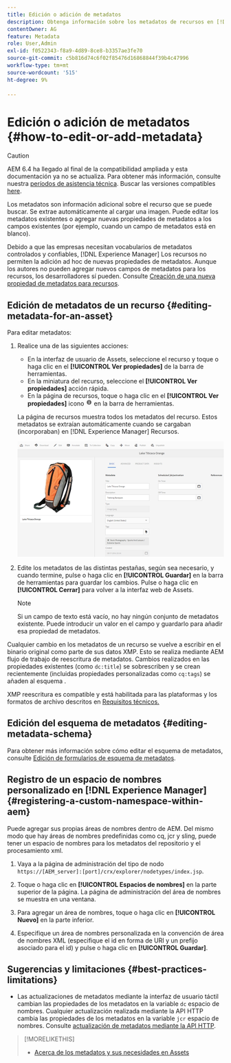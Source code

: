 ```yaml
---
title: Edición o adición de metadatos
description: Obtenga información sobre los metadatos de recursos en [!DNL Experience Manager] Recursos y varias formas de editar los metadatos de los recursos.
contentOwner: AG
feature: Metadata
role: User,Admin
exl-id: f0522343-f8a9-4d89-8ce8-b3357ae3fe70
source-git-commit: c5b816d74c6f02f85476d16868844f39b4c47996
workflow-type: tm+mt
source-wordcount: '515'
ht-degree: 9%

---
```


# Edición o adición de metadatos {#how-to-edit-or-add-metadata}

>[!CAUTION]
>
>AEM 6.4 ha llegado al final de la compatibilidad ampliada y esta documentación ya no se actualiza. Para obtener más información, consulte nuestra [períodos de asistencia técnica](https://helpx.adobe.com/es/support/programs/eol-matrix.html). Buscar las versiones compatibles [here](https://experienceleague.adobe.com/docs/).

Los metadatos son información adicional sobre el recurso que se puede buscar. Se extrae automáticamente al cargar una imagen. Puede editar los metadatos existentes o agregar nuevas propiedades de metadatos a los campos existentes (por ejemplo, cuando un campo de metadatos está en blanco).

Debido a que las empresas necesitan vocabularios de metadatos controlados y confiables, [!DNL Experience Manager] Los recursos no permiten la adición ad hoc de nuevas propiedades de metadatos. Aunque los autores no pueden agregar nuevos campos de metadatos para los recursos, los desarrolladores sí pueden. Consulte [Creación de una nueva propiedad de metadatos para recursos](meta-edit.md#editing-metadata-schema).

## Edición de metadatos de un recurso {#editing-metadata-for-an-asset}

Para editar metadatos:

1. Realice una de las siguientes acciones:

   * En la interfaz de usuario de Assets, seleccione el recurso y toque o haga clic en el **[!UICONTROL Ver propiedades]** de la barra de herramientas.
   * En la miniatura del recurso, seleccione el **[!UICONTROL Ver propiedades]** acción rápida.
   * En la página de recursos, toque o haga clic en el **[!UICONTROL Ver propiedades]** icono ![icono de información](assets/do-not-localize/info_icon.png) en la barra de herramientas.

   La página de recursos muestra todos los metadatos del recurso. Estos metadatos se extraían automáticamente cuando se cargaban (incorporaban) en [!DNL Experience Manager] Recursos.

   ![chlimage_1-169](assets/chlimage_1-169.png)

1. Edite los metadatos de las distintas pestañas, según sea necesario, y cuando termine, pulse o haga clic en **[!UICONTROL Guardar]** en la barra de herramientas para guardar los cambios. Pulse o haga clic en **[!UICONTROL Cerrar]** para volver a la interfaz web de Assets.

   >[!NOTE]
   >
   >Si un campo de texto está vacío, no hay ningún conjunto de metadatos existente. Puede introducir un valor en el campo y guardarlo para añadir esa propiedad de metadatos.

Cualquier cambio en los metadatos de un recurso se vuelve a escribir en el binario original como parte de sus datos XMP. Esto se realiza mediante AEM flujo de trabajo de reescritura de metadatos. Cambios realizados en las propiedades existentes (como `dc:title`) se sobrescriben y se crean recientemente (incluidas propiedades personalizadas como `cq:tags`) se añaden al esquema .

XMP reescritura es compatible y está habilitada para las plataformas y los formatos de archivo descritos en [Requisitos técnicos.](/help/sites-deploying/technical-requirements.md)

## Edición del esquema de metadatos {#editing-metadata-schema}

Para obtener más información sobre cómo editar el esquema de metadatos, consulte [Edición de formularios de esquema de metadatos](metadata-schemas.md#editing-metadata-schema-forms).

## Registro de un espacio de nombres personalizado en [!DNL Experience Manager] {#registering-a-custom-namespace-within-aem}

Puede agregar sus propias áreas de nombres dentro de AEM. Del mismo modo que hay áreas de nombres predefinidas como cq, jcr y sling, puede tener un espacio de nombres para los metadatos del repositorio y el procesamiento xml.

1. Vaya a la página de administración del tipo de nodo `https://[AEM_server]:[port]/crx/explorer/nodetypes/index.jsp`.
1. Toque o haga clic en **[!UICONTROL Espacios de nombres]** en la parte superior de la página. La página de administración del área de nombres se muestra en una ventana.

1. Para agregar un área de nombres, toque o haga clic en **[!UICONTROL Nuevo]** en la parte inferior.
1. Especifique un área de nombres personalizada en la convención de área de nombres XML (especifique el id en forma de URI y un prefijo asociado para el id) y pulse o haga clic en **[!UICONTROL Guardar]**.

## Sugerencias y limitaciones {#best-practices-limitations}

* Las actualizaciones de metadatos mediante la interfaz de usuario táctil cambian las propiedades de los metadatos en la variable `dc` espacio de nombres. Cualquier actualización realizada mediante la API HTTP cambia las propiedades de los metadatos en la variable `jcr` espacio de nombres. Consulte [actualización de metadatos mediante la API HTTP](/help/assets/mac-api-assets.md#update-asset-metadata).

>[!MORELIKETHIS]
>
>* [Acerca de los metadatos y sus necesidades en Assets](metadata.md)

